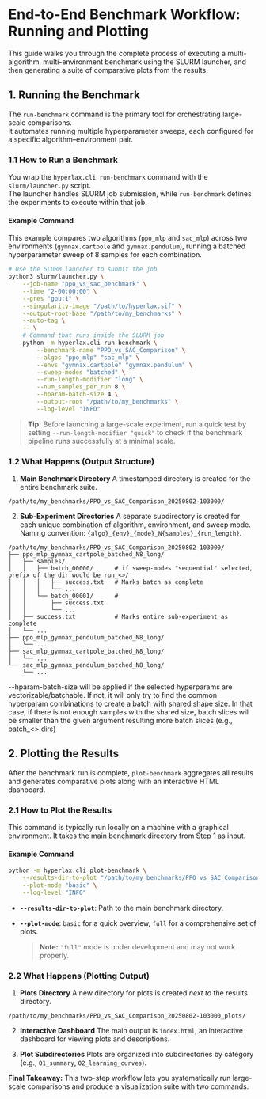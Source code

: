# End-to-End Benchmark Workflow: Running and Plotting

This guide walks you through the complete process of executing a multi-algorithm, multi-environment benchmark using the SLURM launcher, and then generating a suite of comparative plots from the results.


## 1. Running the Benchmark

The `run-benchmark` command is the primary tool for orchestrating large-scale comparisons.  
It automates running multiple hyperparameter sweeps, each configured for a specific algorithm–environment pair.

### 1.1 How to Run a Benchmark

You wrap the `hyperlax.cli run-benchmark` command with the `slurm/launcher.py` script.  
The launcher handles SLURM job submission, while `run-benchmark` defines the experiments to execute within that job.

#### Example Command

This example compares two algorithms (`ppo_mlp` and `sac_mlp`) across two environments (`gymnax.cartpole` and `gymnax.pendulum`), running a batched hyperparameter sweep of 8 samples for each combination.

```bash
# Use the SLURM launcher to submit the job
python3 slurm/launcher.py \
    --job-name "ppo_vs_sac_benchmark" \
    --time "2-00:00:00" \
    --gres "gpu:1" \
    --singularity-image "/path/to/hyperlax.sif" \
    --output-root-base "/path/to/my_benchmarks" \
    --auto-tag \
    -- \
    # Command that runs inside the SLURM job
    python -m hyperlax.cli run-benchmark \
        --benchmark-name "PPO_vs_SAC_Comparison" \
        --algos "ppo_mlp" "sac_mlp" \
        --envs "gymnax.cartpole" "gymnax.pendulum" \
        --sweep-modes "batched" \
        --run-length-modifier "long" \
        --num_samples_per_run 8 \
        --hparam-batch-size 4 \
        --output-root "/path/to/my_benchmarks" \
        --log-level "INFO"
````

> **Tip:** Before launching a large-scale experiment, run a quick test by setting
> `--run-length-modifier "quick"` to check if the benchmark pipeline runs successfully at a minimal scale.


### 1.2 What Happens (Output Structure)

1. **Main Benchmark Directory**
   A timestamped directory is created for the entire benchmark suite.

```text
/path/to/my_benchmarks/PPO_vs_SAC_Comparison_20250802-103000/
```

2. **Sub-Experiment Directories**
   A separate subdirectory is created for each unique combination of algorithm, environment, and sweep mode.
   Naming convention: `{algo}_{env}_{mode}_N{samples}_{run_length}`.

```text
/path/to/my_benchmarks/PPO_vs_SAC_Comparison_20250802-103000/
├── ppo_mlp_gymnax_cartpole_batched_N8_long/
│   ├── samples/
│   │   ├── batch_00000/      # if sweep-modes "sequential" selected, prefix of the dir would be run_<>/
│   │   │   ├── success.txt   # Marks batch as complete
│   │   │   └── ...
│   │   └── batch_00001/      # 
│   │       ├── success.txt
│   │       └── ...
│   ├── success.txt           # Marks entire sub-experiment as complete
│   └── ...
├── ppo_mlp_gymnax_pendulum_batched_N8_long/
│   └── ...
├── sac_mlp_gymnax_cartpole_batched_N8_long/
│   └── ...
└── sac_mlp_gymnax_pendulum_batched_N8_long/
    └── ...
```

--hparam-batch-size will be applied if the selected hyperparams are vectorizable/batchable. 
If not, it will only try to find the common hyperparam combinations to create a batch with shared shape size.
In that case, if there is not enough samples with the shared size, batch slices will be smaller than the given argument resulting more batch slices (e.g., batch_<> dirs)


## 2. Plotting the Results

After the benchmark run is complete, `plot-benchmark` aggregates all results and generates comparative plots along with an interactive HTML dashboard.

### 2.1 How to Plot the Results

This command is typically run locally on a machine with a graphical environment.
It takes the main benchmark directory from Step 1 as input.

#### Example Command

```bash
python -m hyperlax.cli plot-benchmark \
    --results-dir-to-plot "/path/to/my_benchmarks/PPO_vs_SAC_Comparison_20250802-103000" \
    --plot-mode "basic" \
    --log-level "INFO"
```

* **`--results-dir-to-plot`**: Path to the main benchmark directory.
* **`--plot-mode`**: `basic` for a quick overview, `full` for a comprehensive set of plots.

  > **Note:** `"full"` mode is under development and may not work properly.


### 2.2 What Happens (Plotting Output)

1. **Plots Directory**
   A new directory for plots is created *next to* the results directory.

```text
/path/to/my_benchmarks/PPO_vs_SAC_Comparison_20250802-103000_plots/
```

2. **Interactive Dashboard**
   The main output is `index.html`, an interactive dashboard for viewing plots and descriptions.

3. **Plot Subdirectories**
   Plots are organized into subdirectories by category (e.g., `01_summary`, `02_learning_curves`).


**Final Takeaway:**
This two-step workflow lets you systematically run large-scale comparisons and produce a visualization suite with two commands.

